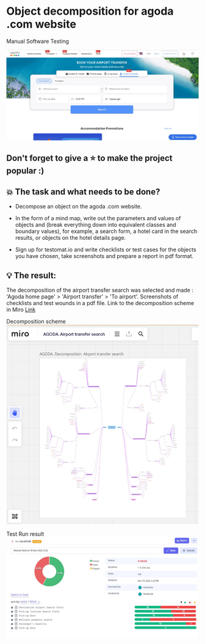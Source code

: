 # Object decomposition for agoda .com website
Manual Software Testing

<img src="Screens/Screen_AGODA_com_TRANSFERS.jpg" />

## Don't forget to give a :star: to make the project popular :) 

## :boom: The task and what needs to be done?
- Decompose an object on the agoda .com website.

- In the form of a mind map, write out the parameters and values of objects and (break everything down into equivalent classes and boundary values), for example, a search form, a hotel card in the search results, or objects on the hotel details page. 

- Sign up for testomat.io and write checklists or test cases for the objects you have chosen, take screenshots and prepare a report in pdf format.

## :bulb: The result:
The decomposition of the airport transfer search was selected and made : 'Agoda home page' > 'Airport transfer' > 'To airport'. 
Screenshots of checklists and test wounds in a pdf file.
Link to the decomposition scheme in Miro [Link][]


[Link]: https://miro.com/app/board/uXjVNPGZ0DE=/

Decomposition scheme
<img src="Screens/Screen_AGODA_com_TRANSFERS_.jpg" /> 

Test Run result
<img src="Screens/Test Run.png" /> 

